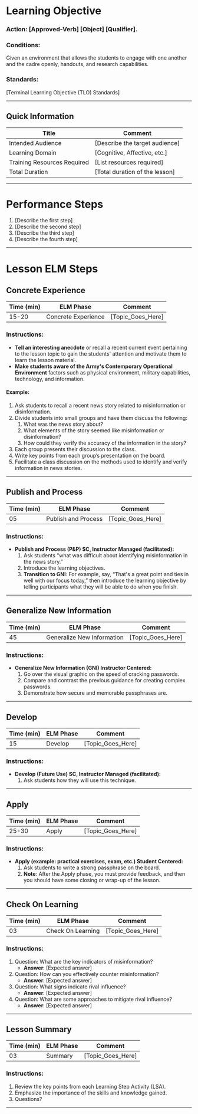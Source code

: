 # Learning Objective
### **Action:** __[Approved-Verb] [Object] [Qualifier].__

### **Conditions:** 
Given an environment that allows the students to engage with one another and the cadre openly, handouts, and research capabilities.

### **Standards:** 
[Terminal Learning Objective (TLO) Standards]

---

## Quick Information
| Title                       | Comment                          |
| --------------------------- | -------------------------------- |
| Intended Audience           | [Describe the target audience]   |
| Learning Domain             | [Cognitive, Affective, etc.]     |
| Training Resources Required | [List resources required]        |
| Total Duration              | [Total duration of the lesson]   |

---

# Performance Steps
1. [Describe the first step]
2. [Describe the second step]
3. [Describe the third step]
4. [Describe the fourth step]

---

# Lesson ELM Steps

## Concrete Experience
| Time (min) | ELM Phase            | Comment                     |
| ---------- | -------------------- | --------------------------- |
| 15-20          | Concrete Experience  | [Topic_Goes_Here]           |

### Instructions:
- **Tell an interesting anecdote** or recall a recent current event pertaining to the lesson topic to gain the students' attention and motivate them to learn the lesson material.
- **Make students aware of the Army's Contemporary Operational Environment** factors such as physical environment, military capabilities, technology, and information.

#### Example:
1. Ask students to recall a recent news story related to misinformation or disinformation.
2. Divide students into small groups and have them discuss the following:
    1. What was the news story about?
    2. What elements of the story seemed like misinformation or disinformation?
    3. How could they verify the accuracy of the information in the story?
3. Each group presents their discussion to the class.
4. Write key points from each group’s presentation on the board.
5. Facilitate a class discussion on the methods used to identify and verify information in news stories.

---

## Publish and Process
| Time (min) | ELM Phase            | Comment                     |
| ---------- | -------------------- | --------------------------- |
| 05        | Publish and Process  | [Topic_Goes_Here]           |

### Instructions:
- **Publish and Process (P&P) SC, Instructor Managed (facilitated):**
    1. Ask students “what was difficult about identifying misinformation in the news story.”
    2. Introduce the learning objectives.
    3. **Transition to GNI**: For example, say, “That's a great point and ties in well with our focus today,” then introduce the learning objective by telling participants what they will be able to do when you finish.

---

## Generalize New Information
| Time (min) | ELM Phase            | Comment                     |
| ---------- | -------------------- | --------------------------- |
| 45         | Generalize New Information | [Topic_Goes_Here] |

### Instructions:
- **Generalize New Information (GNI) Instructor Centered:**
    1. Go over the visual graphic on the speed of cracking passwords.
    2. Compare and contrast the previous guidance for creating complex passwords.
    3. Demonstrate how secure and memorable passphrases are.

---

## Develop
| Time (min) | ELM Phase            | Comment                     |
| ---------- | -------------------- | --------------------------- |
| 15         | Develop              | [Topic_Goes_Here]           |

### Instructions:
- **Develop (Future Use) SC, Instructor Managed (facilitated):**
    1. Ask students how they will use this technique.

---

## Apply
| Time (min) | ELM Phase            | Comment                     |
| ---------- | -------------------- | --------------------------- |
| 25-30         | Apply                | [Topic_Goes_Here]           |

### Instructions:
- **Apply (example: practical exercises, exam, etc.) Student Centered:**
    1. Ask students to write a strong passphrase on the board.
    2. **Note**: After the Apply phase, you must provide feedback, and then you should have some closing or wrap-up of the lesson.

---

## Check On Learning
| Time (min) | ELM Phase            | Comment                     |
| ---------- | -------------------- | --------------------------- |
| 03         | Check On Learning    | [Topic_Goes_Here]           |

### Instructions:
1. Question: What are the key indicators of misinformation?
    - **Answer**: [Expected answer]
2. Question: How can you effectively counter misinformation?
    - **Answer**: [Expected answer]
3. Question: What signs indicate rival influence?
    - **Answer**: [Expected answer]
4. Question: What are some approaches to mitigate rival influence?
    - **Answer**: [Expected answer]

---

## Lesson Summary
| Time (min) | ELM Phase            | Comment                     |
| ---------- | -------------------- | --------------------------- |
| 03         | Summary              | [Topic_Goes_Here]           |

### Instructions:
1. Review the key points from each Learning Step Activity (LSA).
2. Emphasize the importance of the skills and knowledge gained.
3. Questions?

---
